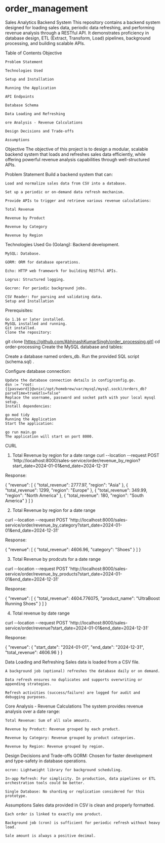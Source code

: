 # order_management

Sales Analytics Backend System
This repository contains a backend system designed for loading sales data, periodic data refreshing, and performing revenue analysis through a RESTful API. It demonstrates proficiency in database design, ETL (Extract, Transform, Load) pipelines, background processing, and building scalable APIs.

Table of Contents
    Objective

    Problem Statement

    Technologies Used

    Setup and Installation

    Running the Application

    API Endpoints

    Database Schema

    Data Loading and Refreshing

    ore Analysis - Revenue Calculations

    Design Decisions and Trade-offs

    Assumptions




Objective
    The objective of this project is to design a modular, scalable backend system that loads and refreshes sales data efficiently, while offering powerful revenue analysis capabilities through well-structured APIs.



Problem Statement
    Build a backend system that can:

    Load and normalize sales data from CSV into a database.

    Set up a periodic or on-demand data refresh mechanism.

    Provide APIs to trigger and retrieve various revenue calculations:

    Total Revenue

    Revenue by Product

    Revenue by Category

    Revenue by Region

Technologies Used
    Go (Golang): Backend development.

    MySQL: Database.

    GORM: ORM for database operations.

    Echo: HTTP web framework for building RESTful APIs.

    Logrus: Structured logging.

    Gocron: For periodic background jobs.

    CSV Reader: For parsing and validating data.
    Setup and Installation

Prerequisites:

    Go 1.16 or later installed.
    MySQL installed and running.
    Git installed.
    Clone the repository:

git clone [https://github.com/AbhinashKumarSingh/order_processing.git]
cd order-processing
Create the MySQL database and tables:

Create a database named orders_db.
Run the provided SQL script (schema.sql) .

Configure database connection:

    Update the database connection details in config/config.go.
    dsn := "root:{{password}}@unix(/opt/homebrew/var/mysql/mysql.sock)/orders_db?parseTime=true&tls=false"
    Replace the username, password and socket path with your local mysql setup.
    Install dependencies:

    go mod tidy
    Running the Application
    Start the application:

    go run main.go
    The application will start on port 8000.

CURL 
1. Total Revenue by region for a date range
curl --location --request POST 'http://localhost:8000/sales-service/order/revenue_by_region?start_date=2024-01-01&end_date=2024-12-31'

Response:

{
    "revenue": [
        {
            "total_revenue": 2777.97,
            "region": "Asia"
        },
        {
            "total_revenue": 1299,
            "region": "Europe"
        },
        {
            "total_revenue": 349.99,
            "region": "North America"
        },
        {
            "total_revenue": 180,
            "region": "South America"
        }
    ]
}


2. Total Revenue by region for a date range

curl --location --request POST 'http://localhost:8000/sales-service/order/revenue_by_category?start_date=2024-01-01&end_date=2024-12-31'

Response:

{
    "revenue": [
        {
            "total_revenue": 4606.96,
            "category": "Shoes"
        }
    ]
}


3. Total Revenue by prodcuts for a date range


 curl --location --request POST 'http://localhost:8000/sales-service/order/revenue_by_products?start_date=2024-01-01&end_date=2024-12-31'

Response:

{
    "revenue": [
        {
            "total_revenue": 4604.776075,
            "product_name": "UltraBoost Running Shoes"
        }
    ]
}

4. Total revenue by date range 

curl --location --request POST 'http://localhost:8000/sales-service/order/revenue?start_date=2024-01-01&end_date=2024-12-31'


Response:

{
    "revenue": {
        "start_date": "2024-01-01",
        "end_date": "2024-12-31",
        "total_revenue": 4606.96
    }
}

Data Loading and Refreshing
    Sales data is loaded from a CSV file.

    A background job (optional) refreshes the database daily or on demand.

    Data refresh ensures no duplicates and supports overwriting or appending strategies.

    Refresh activities (success/failure) are logged for audit and debugging purposes.


Core Analysis - Revenue Calculations
    The system provides revenue analysis over a date range:

    Total Revenue: Sum of all sale amounts.

    Revenue by Product: Revenue grouped by each product.

    Revenue by Category: Revenue grouped by product categories.

    Revenue by Region: Revenue grouped by region.

Design Decisions and Trade-offs
    GORM: Chosen for faster development and type-safety in database operations.

    ocron: Lightweight library for background scheduling.

    In-app Refresh: For simplicity. In production, data pipelines or ETL orchestration tools could be better.

    Single Database: No sharding or replication considered for this prototype.

Assumptions
    Sales data provided in CSV is clean and properly formatted.

    Each order is linked to exactly one product.

    Background job (cron) is sufficient for periodic refresh without heavy load.

    Sale amount is always a positive decimal.

